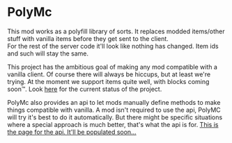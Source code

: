 # PolyMc
This mod works as a polyfill library of sorts. It replaces modded items/other stuff with vanilla items before they get sent to the client.  
For the rest of the server code it'll look like nothing has changed. Item ids and such will stay the same. 

This project has the ambitious goal of making any mod compatible with a vanilla client. Of course there will always be hiccups, but at least we're trying. At the moment we support items quite well, with blocks coming soon™. Look [here](https://github.com/TheEpicBlock/PolyMc/wiki/Status) for the current status of the project.

PolyMc also provides an api to let mods manually define methods to make things compatible with vanilla. A mod isn't required to use the api, PolyMC will try it's best to do it automatically. But there might be specific situations where a special approach is much better, that's what the api is for. [This is the page for the api. It'll be populated soon...](https://github.com/TheEpicBlock/PolyMc/wiki/Api)
